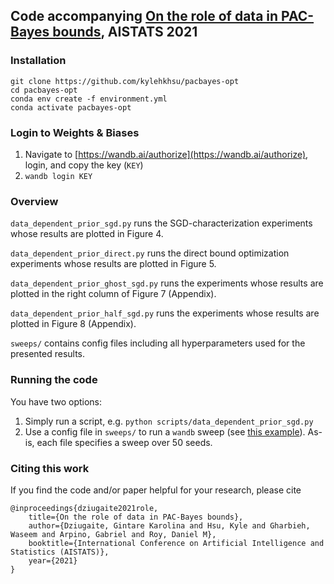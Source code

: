 ## Code accompanying [On the role of data in PAC-Bayes bounds](https://arxiv.org/abs/2006.10929), AISTATS 2021

### Installation
```
git clone https://github.com/kylehkhsu/pacbayes-opt
cd pacbayes-opt
conda env create -f environment.yml
conda activate pacbayes-opt
```

### Login to Weights & Biases
1. Navigate to [https://wandb.ai/authorize](https://wandb.ai/authorize), login, and copy the key (`KEY`)
2. `wandb login KEY`


### Overview

`data_dependent_prior_sgd.py` runs the SGD-characterization experiments whose results are plotted in Figure 4.

`data_dependent_prior_direct.py` runs the direct bound optimization experiments whose results are plotted in Figure 5.

`data_dependent_prior_ghost_sgd.py` runs the experiments whose results are plotted in the right column of Figure 7 (Appendix).

`data_dependent_prior_half_sgd.py` runs the experiments whose results are plotted in Figure 8 (Appendix).

`sweeps/` contains config files including all hyperparameters used for the presented results.

### Running the code
You have two options:
1. Simply run a script, e.g. `python scripts/data_dependent_prior_sgd.py`
2. Use a config file in `sweeps/` to run a `wandb` sweep (see [this example](https://github.com/wandb/examples/tree/master/examples/keras/keras-cnn-fashion)).
As-is, each file specifies a sweep over 50 seeds.


### Citing this work
If you find the code and/or paper helpful for your research, please cite
```
@inproceedings{dziugaite2021role,
    title={On the role of data in PAC-Bayes bounds},
    author={Dziugaite, Gintare Karolina and Hsu, Kyle and Gharbieh, Waseem and Arpino, Gabriel and Roy, Daniel M},
    booktitle={International Conference on Artificial Intelligence and Statistics (AISTATS)},
    year={2021}
}
```
